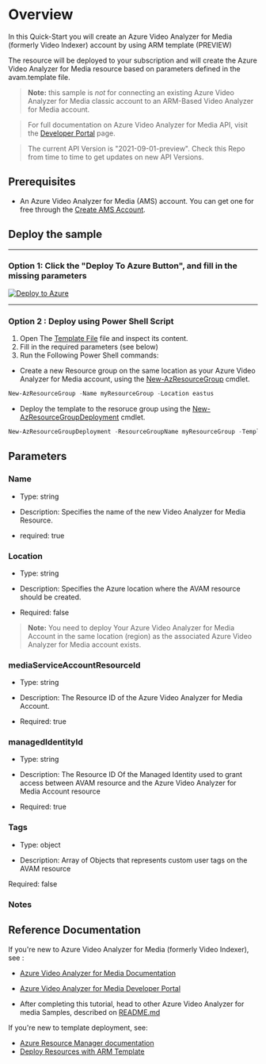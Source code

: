 
# Overview

In this Quick-Start you will create an Azure Video Analyzer for Media (formerly Video Indexer) account by using ARM template (PREVIEW)

The resource will be deployed to your subscription and will create the Azure Video Analyzer for Media resource based on parameters defined in the avam.template file.


> **Note:**
> this sample is *not* for connecting an existing Azure Video Analyzer for Media classic account to an ARM-Based Video Analyzer for Media account.

> For full documentation on Azure Video Analyzer for Media API, visit the [Developer Portal](https://aka.ms/avam-dev-portal) page.

> The current API Version is "2021-09-01-preview". Check this Repo from time to time to get updates on new API Versions.

## Prerequisites

* An Azure Video Analyzer for Media (AMS) account. You can get one for free through the [Create AMS Account](https://docs.microsoft.com/en-us/azure/media-services/latest/account-create-how-to).

## Deploy the sample

----

### Option 1: Click the "Deploy To Azure Button", and fill in the missing parameters


[![Deploy to Azure](https://aka.ms/deploytoazurebutton)](https://portal.azure.com/#create/Microsoft.Template/uri/https%3A%2F%2Fraw.githubusercontent.com%2FAzure-Samples%2Fmedia-services-video-indexer%2Furatzmon/remove-classic-account-id%2FARM-Samples%2FCreate-Video-Analyzer%2Favam.template.json)  

----

### Option 2 : Deploy using Power Shell Script

1. Open The [Template File](avam.template.json) file and inspect its content.
2. Fill in the required parameters (see below)
3. Run the Following Power Shell commands:

* Create a new Resource group on the same location as your Azure Video Analyzer for Media account, using the [New-AzResourceGroup](https://docs.microsoft.com/en-us/powershell/module/az.resources/new-azresourcegroup) cmdlet.


```powershell
New-AzResourceGroup -Name myResourceGroup -Location eastus
```

* Deploy the template to the resoruce group using the [New-AzResourceGroupDeployment](https://docs.microsoft.com/en-us/powershell/module/az.resources/new-azresourcegroupdeployment) cmdlet.

```powershell
New-AzResourceGroupDeployment -ResourceGroupName myResourceGroup -TemplateFile ./avam.template.json
```

## Parameters

### Name


* Type: string

* Description: Specifies the name of the new Video Analyzer for Media Resource.

* required: true

### Location


* Type: string

* Description: Specifies the Azure location where the AVAM resource should be created.

* Required: false


> **Note:**
> You need to deploy Your Azure Video Analyzer for Media Account in the same location (region) as the associated Azure Video Analyzer for Media account exists.


### mediaServiceAccountResourceId

* Type: string

* Description: The Resource ID of the Azure Video Analyzer for Media Account.

* Required: true


### managedIdentityId

* Type: string

* Description: The Resource ID Of the Managed Identity used to grant access between AVAM resource and the Azure Video Analyzer for Media Account resource

* Required: true


### Tags


* Type: object

* Description: Array of Objects that represents custom user tags on the AVAM resource

 Required: false


### Notes

## Reference Documentation

If you're new to Azure Video Analyzer for Media (formerly Video Indexer), see :


* [Azure Video Analyzer for Media Documentation](https://aka.ms/vi-docs)
* [Azure Video Analyzer for Media Developer Portal](https://aka.ms/vi-docs)

* After completing this tutorial, head to other Azure Video Analyzer for media Samples, described on [README.md](../../README.md)

If you're new to template deployment, see:

* [Azure Resource Manager documentation](https://docs.microsoft.com/azure/azure-resource-manager/)
* [Deploy Resources with ARM Template](https://docs.microsoft.com/en-us/azure/azure-resource-manager/templates/deploy-powershell)
